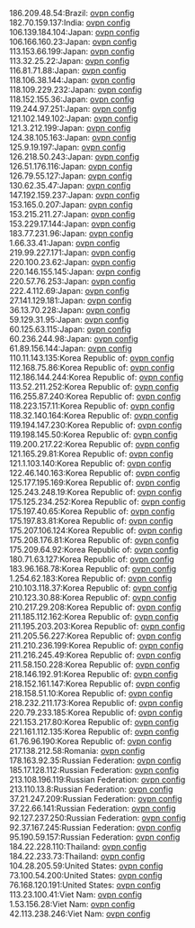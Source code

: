 186.209.48.54:Brazil: [ovpn config](vpn/186_209_48_54.ovpn)  
182.70.159.137:India: [ovpn config](vpn/182_70_159_137.ovpn)  
106.139.184.104:Japan: [ovpn config](vpn/106_139_184_104.ovpn)  
106.166.160.23:Japan: [ovpn config](vpn/106_166_160_23.ovpn)  
113.153.66.199:Japan: [ovpn config](vpn/113_153_66_199.ovpn)  
113.32.25.22:Japan: [ovpn config](vpn/113_32_25_22.ovpn)  
116.81.71.88:Japan: [ovpn config](vpn/116_81_71_88.ovpn)  
118.106.38.144:Japan: [ovpn config](vpn/118_106_38_144.ovpn)  
118.109.229.232:Japan: [ovpn config](vpn/118_109_229_232.ovpn)  
118.152.155.36:Japan: [ovpn config](vpn/118_152_155_36.ovpn)  
119.244.97.251:Japan: [ovpn config](vpn/119_244_97_251.ovpn)  
121.102.149.102:Japan: [ovpn config](vpn/121_102_149_102.ovpn)  
121.3.212.199:Japan: [ovpn config](vpn/121_3_212_199.ovpn)  
124.38.105.163:Japan: [ovpn config](vpn/124_38_105_163.ovpn)  
125.9.19.197:Japan: [ovpn config](vpn/125_9_19_197.ovpn)  
126.218.50.243:Japan: [ovpn config](vpn/126_218_50_243.ovpn)  
126.51.176.116:Japan: [ovpn config](vpn/126_51_176_116.ovpn)  
126.79.55.127:Japan: [ovpn config](vpn/126_79_55_127.ovpn)  
130.62.35.47:Japan: [ovpn config](vpn/130_62_35_47.ovpn)  
147.192.159.237:Japan: [ovpn config](vpn/147_192_159_237.ovpn)  
153.165.0.207:Japan: [ovpn config](vpn/153_165_0_207.ovpn)  
153.215.211.27:Japan: [ovpn config](vpn/153_215_211_27.ovpn)  
153.229.17.144:Japan: [ovpn config](vpn/153_229_17_144.ovpn)  
183.77.231.96:Japan: [ovpn config](vpn/183_77_231_96.ovpn)  
1.66.33.41:Japan: [ovpn config](vpn/1_66_33_41.ovpn)  
219.99.227.171:Japan: [ovpn config](vpn/219_99_227_171.ovpn)  
220.100.23.62:Japan: [ovpn config](vpn/220_100_23_62.ovpn)  
220.146.155.145:Japan: [ovpn config](vpn/220_146_155_145.ovpn)  
220.57.76.253:Japan: [ovpn config](vpn/220_57_76_253.ovpn)  
222.4.112.69:Japan: [ovpn config](vpn/222_4_112_69.ovpn)  
27.141.129.181:Japan: [ovpn config](vpn/27_141_129_181.ovpn)  
36.13.70.228:Japan: [ovpn config](vpn/36_13_70_228.ovpn)  
59.129.31.95:Japan: [ovpn config](vpn/59_129_31_95.ovpn)  
60.125.63.115:Japan: [ovpn config](vpn/60_125_63_115.ovpn)  
60.236.244.98:Japan: [ovpn config](vpn/60_236_244_98.ovpn)  
61.89.156.144:Japan: [ovpn config](vpn/61_89_156_144.ovpn)  
110.11.143.135:Korea Republic of: [ovpn config](vpn/110_11_143_135.ovpn)  
112.168.75.86:Korea Republic of: [ovpn config](vpn/112_168_75_86.ovpn)  
112.186.144.244:Korea Republic of: [ovpn config](vpn/112_186_144_244.ovpn)  
113.52.211.252:Korea Republic of: [ovpn config](vpn/113_52_211_252.ovpn)  
116.255.87.240:Korea Republic of: [ovpn config](vpn/116_255_87_240.ovpn)  
118.223.157.11:Korea Republic of: [ovpn config](vpn/118_223_157_11.ovpn)  
118.32.140.164:Korea Republic of: [ovpn config](vpn/118_32_140_164.ovpn)  
119.194.147.230:Korea Republic of: [ovpn config](vpn/119_194_147_230.ovpn)  
119.198.145.50:Korea Republic of: [ovpn config](vpn/119_198_145_50.ovpn)  
119.200.217.22:Korea Republic of: [ovpn config](vpn/119_200_217_22.ovpn)  
121.165.29.81:Korea Republic of: [ovpn config](vpn/121_165_29_81.ovpn)  
121.1.103.140:Korea Republic of: [ovpn config](vpn/121_1_103_140.ovpn)  
122.46.140.163:Korea Republic of: [ovpn config](vpn/122_46_140_163.ovpn)  
125.177.195.169:Korea Republic of: [ovpn config](vpn/125_177_195_169.ovpn)  
125.243.248.19:Korea Republic of: [ovpn config](vpn/125_243_248_19.ovpn)  
175.125.234.252:Korea Republic of: [ovpn config](vpn/175_125_234_252.ovpn)  
175.197.40.65:Korea Republic of: [ovpn config](vpn/175_197_40_65.ovpn)  
175.197.83.81:Korea Republic of: [ovpn config](vpn/175_197_83_81.ovpn)  
175.207.106.124:Korea Republic of: [ovpn config](vpn/175_207_106_124.ovpn)  
175.208.176.81:Korea Republic of: [ovpn config](vpn/175_208_176_81.ovpn)  
175.209.64.92:Korea Republic of: [ovpn config](vpn/175_209_64_92.ovpn)  
180.71.63.127:Korea Republic of: [ovpn config](vpn/180_71_63_127.ovpn)  
183.96.168.78:Korea Republic of: [ovpn config](vpn/183_96_168_78.ovpn)  
1.254.62.183:Korea Republic of: [ovpn config](vpn/1_254_62_183.ovpn)  
210.103.118.37:Korea Republic of: [ovpn config](vpn/210_103_118_37.ovpn)  
210.123.30.88:Korea Republic of: [ovpn config](vpn/210_123_30_88.ovpn)  
210.217.29.208:Korea Republic of: [ovpn config](vpn/210_217_29_208.ovpn)  
211.185.112.162:Korea Republic of: [ovpn config](vpn/211_185_112_162.ovpn)  
211.195.203.203:Korea Republic of: [ovpn config](vpn/211_195_203_203.ovpn)  
211.205.56.227:Korea Republic of: [ovpn config](vpn/211_205_56_227.ovpn)  
211.210.236.199:Korea Republic of: [ovpn config](vpn/211_210_236_199.ovpn)  
211.216.245.49:Korea Republic of: [ovpn config](vpn/211_216_245_49.ovpn)  
211.58.150.228:Korea Republic of: [ovpn config](vpn/211_58_150_228.ovpn)  
218.146.192.91:Korea Republic of: [ovpn config](vpn/218_146_192_91.ovpn)  
218.152.161.147:Korea Republic of: [ovpn config](vpn/218_152_161_147.ovpn)  
218.158.51.10:Korea Republic of: [ovpn config](vpn/218_158_51_10.ovpn)  
218.232.211.173:Korea Republic of: [ovpn config](vpn/218_232_211_173.ovpn)  
220.79.233.185:Korea Republic of: [ovpn config](vpn/220_79_233_185.ovpn)  
221.153.217.80:Korea Republic of: [ovpn config](vpn/221_153_217_80.ovpn)  
221.161.112.135:Korea Republic of: [ovpn config](vpn/221_161_112_135.ovpn)  
61.76.96.190:Korea Republic of: [ovpn config](vpn/61_76_96_190.ovpn)  
217.138.212.58:Romania: [ovpn config](vpn/217_138_212_58.ovpn)  
178.163.92.35:Russian Federation: [ovpn config](vpn/178_163_92_35.ovpn)  
185.17.128.112:Russian Federation: [ovpn config](vpn/185_17_128_112.ovpn)  
213.108.196.119:Russian Federation: [ovpn config](vpn/213_108_196_119.ovpn)  
213.110.13.8:Russian Federation: [ovpn config](vpn/213_110_13_8.ovpn)  
37.21.247.209:Russian Federation: [ovpn config](vpn/37_21_247_209.ovpn)  
37.22.66.141:Russian Federation: [ovpn config](vpn/37_22_66_141.ovpn)  
92.127.237.250:Russian Federation: [ovpn config](vpn/92_127_237_250.ovpn)  
92.37.167.245:Russian Federation: [ovpn config](vpn/92_37_167_245.ovpn)  
95.190.59.157:Russian Federation: [ovpn config](vpn/95_190_59_157.ovpn)  
184.22.228.110:Thailand: [ovpn config](vpn/184_22_228_110.ovpn)  
184.22.233.73:Thailand: [ovpn config](vpn/184_22_233_73.ovpn)  
104.28.205.59:United States: [ovpn config](vpn/104_28_205_59.ovpn)  
73.100.54.200:United States: [ovpn config](vpn/73_100_54_200.ovpn)  
76.168.120.191:United States: [ovpn config](vpn/76_168_120_191.ovpn)  
113.23.100.41:Viet Nam: [ovpn config](vpn/113_23_100_41.ovpn)  
1.53.156.28:Viet Nam: [ovpn config](vpn/1_53_156_28.ovpn)  
42.113.238.246:Viet Nam: [ovpn config](vpn/42_113_238_246.ovpn)  
